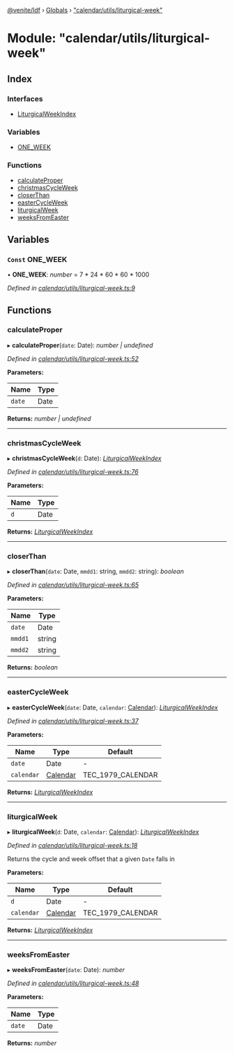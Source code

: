 [@venite/ldf](../README.md) › [Globals](../globals.md) › ["calendar/utils/liturgical-week"](_calendar_utils_liturgical_week_.md)

# Module: "calendar/utils/liturgical-week"

## Index

### Interfaces

* [LiturgicalWeekIndex](../interfaces/_calendar_utils_liturgical_week_.liturgicalweekindex.md)

### Variables

* [ONE_WEEK](_calendar_utils_liturgical_week_.md#const-one_week)

### Functions

* [calculateProper](_calendar_utils_liturgical_week_.md#calculateproper)
* [christmasCycleWeek](_calendar_utils_liturgical_week_.md#christmascycleweek)
* [closerThan](_calendar_utils_liturgical_week_.md#closerthan)
* [easterCycleWeek](_calendar_utils_liturgical_week_.md#eastercycleweek)
* [liturgicalWeek](_calendar_utils_liturgical_week_.md#liturgicalweek)
* [weeksFromEaster](_calendar_utils_liturgical_week_.md#weeksfromeaster)

## Variables

### `Const` ONE_WEEK

• **ONE_WEEK**: *number* = 7 * 24 * 60 * 60 * 1000

*Defined in [calendar/utils/liturgical-week.ts:9](https://github.com/gbj/venite/blob/409fb92/ldf/src/calendar/utils/liturgical-week.ts#L9)*

## Functions

###  calculateProper

▸ **calculateProper**(`date`: Date): *number | undefined*

*Defined in [calendar/utils/liturgical-week.ts:52](https://github.com/gbj/venite/blob/409fb92/ldf/src/calendar/utils/liturgical-week.ts#L52)*

**Parameters:**

Name | Type |
------ | ------ |
`date` | Date |

**Returns:** *number | undefined*

___

###  christmasCycleWeek

▸ **christmasCycleWeek**(`d`: Date): *[LiturgicalWeekIndex](../interfaces/_calendar_utils_liturgical_week_.liturgicalweekindex.md)*

*Defined in [calendar/utils/liturgical-week.ts:76](https://github.com/gbj/venite/blob/409fb92/ldf/src/calendar/utils/liturgical-week.ts#L76)*

**Parameters:**

Name | Type |
------ | ------ |
`d` | Date |

**Returns:** *[LiturgicalWeekIndex](../interfaces/_calendar_utils_liturgical_week_.liturgicalweekindex.md)*

___

###  closerThan

▸ **closerThan**(`date`: Date, `mmdd1`: string, `mmdd2`: string): *boolean*

*Defined in [calendar/utils/liturgical-week.ts:65](https://github.com/gbj/venite/blob/409fb92/ldf/src/calendar/utils/liturgical-week.ts#L65)*

**Parameters:**

Name | Type |
------ | ------ |
`date` | Date |
`mmdd1` | string |
`mmdd2` | string |

**Returns:** *boolean*

___

###  easterCycleWeek

▸ **easterCycleWeek**(`date`: Date, `calendar`: [Calendar](../classes/_calendar_calendar_.calendar.md)): *[LiturgicalWeekIndex](../interfaces/_calendar_utils_liturgical_week_.liturgicalweekindex.md)*

*Defined in [calendar/utils/liturgical-week.ts:37](https://github.com/gbj/venite/blob/409fb92/ldf/src/calendar/utils/liturgical-week.ts#L37)*

**Parameters:**

Name | Type | Default |
------ | ------ | ------ |
`date` | Date | - |
`calendar` | [Calendar](../classes/_calendar_calendar_.calendar.md) | TEC_1979_CALENDAR |

**Returns:** *[LiturgicalWeekIndex](../interfaces/_calendar_utils_liturgical_week_.liturgicalweekindex.md)*

___

###  liturgicalWeek

▸ **liturgicalWeek**(`d`: Date, `calendar`: [Calendar](../classes/_calendar_calendar_.calendar.md)): *[LiturgicalWeekIndex](../interfaces/_calendar_utils_liturgical_week_.liturgicalweekindex.md)*

*Defined in [calendar/utils/liturgical-week.ts:18](https://github.com/gbj/venite/blob/409fb92/ldf/src/calendar/utils/liturgical-week.ts#L18)*

Returns the cycle and week offset that a given `Date` falls in

**Parameters:**

Name | Type | Default |
------ | ------ | ------ |
`d` | Date | - |
`calendar` | [Calendar](../classes/_calendar_calendar_.calendar.md) | TEC_1979_CALENDAR |

**Returns:** *[LiturgicalWeekIndex](../interfaces/_calendar_utils_liturgical_week_.liturgicalweekindex.md)*

___

###  weeksFromEaster

▸ **weeksFromEaster**(`date`: Date): *number*

*Defined in [calendar/utils/liturgical-week.ts:48](https://github.com/gbj/venite/blob/409fb92/ldf/src/calendar/utils/liturgical-week.ts#L48)*

**Parameters:**

Name | Type |
------ | ------ |
`date` | Date |

**Returns:** *number*
